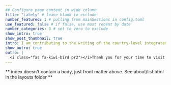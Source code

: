 ```yaml
---
## Configure page content in wide column
title: "Lately" # leave blank to exclude
number_featured: 1 # pulling from mainSections in config.toml
use_featured: false # if false, use most recent by date
number_categories: 3 # set to zero to exclude
show_intro: true
show_post_thumbnail: true
intro: I am contributing to the writing of the country-level integrated border management strategy and action plan whilst supporting the organization of project-related workshops and thematic focus group meetings through liaising with competent authorities. 
show_outro: true
outro: |
  <i class="fas fa-kiwi-bird pr2"></i>Thank you for your time to visit my website!
---
```


** index doesn't contain a body, just front matter above.
See about/list.html in the layouts folder **
